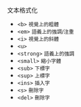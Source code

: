 文本格式化
- `<b>` <small>視覺上的粗體</small>
- `<em>` <small>語義上的強調/注重</small>
- `<i>` <small>視覺上的斜體</small>
- `<u>` <small></small>
- `<strong>` <small>語義上的強調</small>
- `<small>` <small>縮小字體</small>
- `<sub>` <small>下標字</small>
- `<sup>` <small>上標字</small>
- `<ins>` <small>插入字</small>
- `<s>` <small>刪除字</small>
- `<del>` <small>刪除字</small>